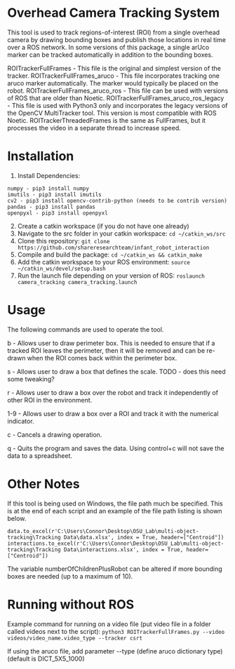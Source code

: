 # Overhead Camera Tracking System
This tool is used to track regions-of-interest (ROI) from a single overhead camera by drawing bounding boxes and publish those locations in real time over a ROS network. In some versions of this package, a single arUco marker can be tracked automatically in addition to the bounding boxes.

ROITrackerFullFrames - This file is the original and simplest version of the tracker.
ROITrackerFullFrames_aruco - This file incorporates tracking one aruco marker automatically. The marker would typically be placed on the robot.
ROITrackerFullFrames_aruco_ros - This file can be used with versions of ROS that are older than Noetic. 
ROITrackerFullFrames_aruco_ros_legacy - This file is used with Python3 only and incorporates the legacy versions of the OpenCV MultiTracker tool. This version is most compatible with ROS Noetic.
ROITrackerThreadedFrames is the same as FullFrames, but it processes the video in a separate thread to increase speed.

# Installation

1. Install Dependencies:
```
numpy - pip3 install numpy
imutils - pip3 install imutils
cv2 - pip3 install opencv-contrib-python (needs to be contrib version)
pandas - pip3 install pandas
openpyxl - pip3 install openpyxl
```

2. Create a catkin workspace (if you do not have one already)
3. Navigate to the src folder in your catkin workspace: ```cd ~/catkin_ws/src```
4. Clone this repository: ```git clone https://github.com/shareresearchteam/infant_robot_interaction```
5. Compile and build the package: ```cd ~/catkin_ws && catkin_make```
6. Add the catkin workspace to your ROS environment: ```source ~/catkin_ws/devel/setup.bash```
7. Run the launch file depending on your version of ROS: ```roslaunch camera_tracking camera_tracking.launch```

# Usage

The following commands are used to operate the tool. 

b - Allows user to draw perimeter box. This is needed to ensure that if a tracked ROI leaves the perimeter, then it will be removed and can be re-drawn when the ROI comes back within the perimeter box.

s - Allows user to draw a box that defines the scale. TODO - does this need some tweaking?

r - Allows user to draw a box over the robot and track it independently of other ROI in the environment.

1-9 - Allows user to draw a box over a ROI and track it with the numerical indicator.

c - Cancels a drawing operation.

q - Quits the program and saves the data. Using control+c will not save the data to a spreadsheet.

# Other Notes
If this tool is being used on Windows, the file path much be specified. This is at the end of each script and an example of the file path listing is shown below.
```
data.to_excel(r'C:\Users\Connor\Desktop\OSU_Lab\multi-object-tracking\Tracking Data\data.xlsx', index = True, header=["Centroid"])
interactions.to_excel(r'C:\Users\Connor\Desktop\OSU_Lab\multi-object-tracking\Tracking Data\interactions.xlsx', index = True, header=["Centroid"])
```

The variable numberOfChildrenPlusRobot can be altered if more bounding boxes are needed (up to a maximum of 10). 

# Running without ROS
Example command for running on a video file (put video file in a folder called videos next to the script):
```python3 ROITrackerFullFrames.py --video videos/video_name.video_type --tracker csrt```

If using the aruco file, add parameter --type (define aruco dictionary type) (default is DICT_5X5_1000)
